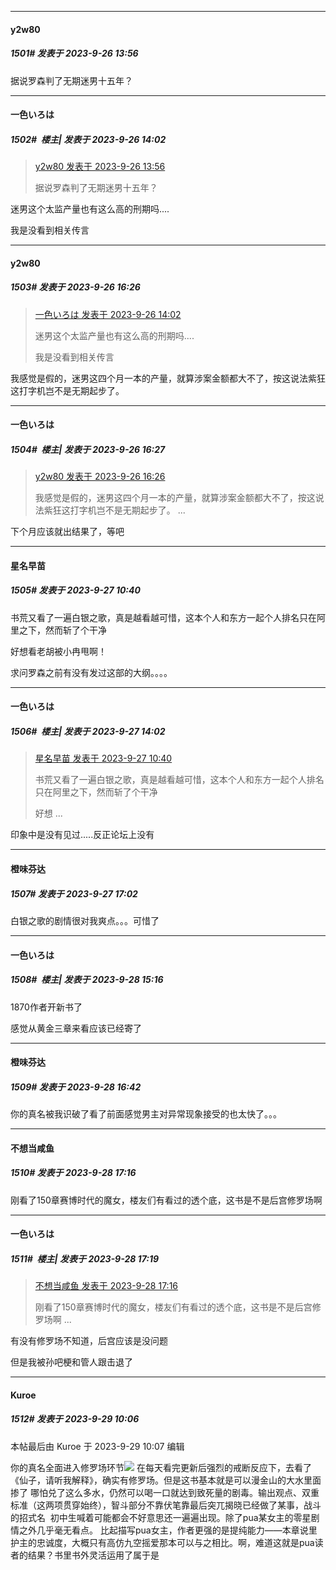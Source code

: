 
*****

####  y2w80  
##### 1501#       发表于 2023-9-26 13:56

据说罗森判了无期迷男十五年？

*****

####  一色いろは  
##### 1502#         楼主| 发表于 2023-9-26 14:02

<blockquote><a href="httphttps://bbs.saraba1st.com/2b/forum.php?mod=redirect&amp;goto=findpost&amp;pid=62533883&amp;ptid=2041592" target="_blank">y2w80 发表于 2023-9-26 13:56</a>

据说罗森判了无期迷男十五年？</blockquote>
迷男这个太监产量也有这么高的刑期吗....

我是没看到相关传言


*****

####  y2w80  
##### 1503#       发表于 2023-9-26 16:26

<blockquote><a href="httphttps://bbs.saraba1st.com/2b/forum.php?mod=redirect&amp;goto=findpost&amp;pid=62533958&amp;ptid=2041592" target="_blank">一色いろは 发表于 2023-9-26 14:02</a>

迷男这个太监产量也有这么高的刑期吗....

我是没看到相关传言</blockquote>
我感觉是假的，迷男这四个月一本的产量，就算涉案金额都大不了，按这说法紫狂这打字机岂不是无期起步了。

*****

####  一色いろは  
##### 1504#         楼主| 发表于 2023-9-26 16:27

<blockquote><a href="httphttps://bbs.saraba1st.com/2b/forum.php?mod=redirect&amp;goto=findpost&amp;pid=62535586&amp;ptid=2041592" target="_blank">y2w80 发表于 2023-9-26 16:26</a>

我感觉是假的，迷男这四个月一本的产量，就算涉案金额都大不了，按这说法紫狂这打字机岂不是无期起步了。 ...</blockquote>
下个月应该就出结果了，等吧


*****

####  星名早苗  
##### 1505#       发表于 2023-9-27 10:40

书荒又看了一遍白银之歌，真是越看越可惜，这本个人和东方一起个人排名只在阿里之下，然而斩了个干净

好想看老胡被小冉甩啊！

求问罗森之前有没有发过这部的大纲。。。。


*****

####  一色いろは  
##### 1506#         楼主| 发表于 2023-9-27 14:02

<blockquote><a href="httphttps://bbs.saraba1st.com/2b/forum.php?mod=redirect&amp;goto=findpost&amp;pid=62543005&amp;ptid=2041592" target="_blank">星名早苗 发表于 2023-9-27 10:40</a>

书荒又看了一遍白银之歌，真是越看越可惜，这本个人和东方一起个人排名只在阿里之下，然而斩了个干净

好想 ...</blockquote>
印象中是没有见过.....反正论坛上没有


*****

####  橙味芬达  
##### 1507#       发表于 2023-9-27 17:02

白银之歌的剧情很对我爽点。。。可惜了


*****

####  一色いろは  
##### 1508#         楼主| 发表于 2023-9-28 15:16

1870作者开新书了

感觉从黄金三章来看应该已经寄了


*****

####  橙味芬达  
##### 1509#       发表于 2023-9-28 16:42

你的真名被我识破了看了前面感觉男主对异常现象接受的也太快了。。。


*****

####  不想当咸鱼  
##### 1510#       发表于 2023-9-28 17:16

刚看了150章赛博时代的魔女，楼友们有看过的透个底，这书是不是后宫修罗场啊

*****

####  一色いろは  
##### 1511#         楼主| 发表于 2023-9-28 17:19

<blockquote><a href="httphttps://bbs.saraba1st.com/2b/forum.php?mod=redirect&amp;goto=findpost&amp;pid=62559797&amp;ptid=2041592" target="_blank">不想当咸鱼 发表于 2023-9-28 17:16</a>

刚看了150章赛博时代的魔女，楼友们有看过的透个底，这书是不是后宫修罗场啊 ...</blockquote>
有没有修罗场不知道，后宫应该是没问题

但是我被孙吧梗和管人跟击退了


*****

####  Kuroe  
##### 1512#       发表于 2023-9-29 10:06

 本帖最后由 Kuroe 于 2023-9-29 10:07 编辑 

你的真名全面进入修罗场环节<img src="https://static.saraba1st.com/image/smiley/face2017/067.png" referrerpolicy="no-referrer">
在每天看完更新后强烈的戒断反应下，去看了《仙子，请听我解释》，确实有修罗场。但是这书基本就是可以漫金山的大水里面掺了 哪怕兑了这么多水，仍然可以喝一口就达到致死量的剧毒。输出观点、双重标准（这两项贯穿始终），智斗部分不靠伏笔靠最后突兀揭晓已经做了某事，战斗的招式名  初中生喊着可能都会不好意思还一遍遍出现。除了pua某女主的零星剧情之外几乎毫无看点。
比起描写pua女主，作者更强的是提纯能力——本章说里护主的忠诚度，大概只有高仿九空摇爱那本可以与之相比。啊，难道这就是pua读者的结果？书里书外灵活运用了属于是

